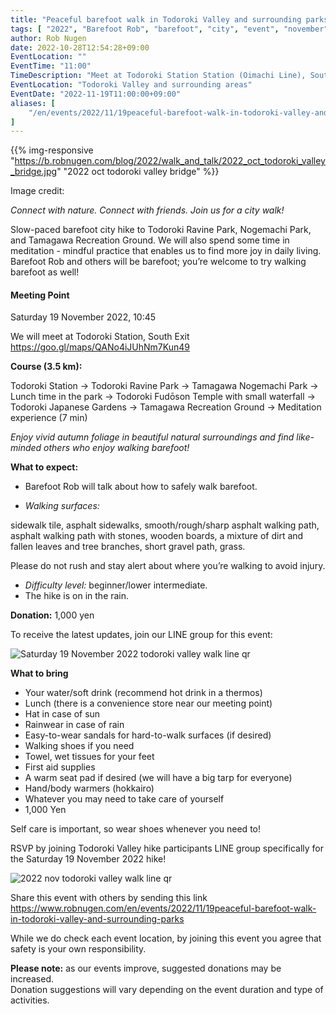 ```yaml
---
title: "Peaceful barefoot walk in Todoroki Valley and surrounding parks"
tags: [ "2022", "Barefoot Rob", "barefoot", "city", "event", "november", "todoroki", "walk", "はだし", "等々力渓谷", "裸足のロブ" ]
author: Rob Nugen
date: 2022-10-28T12:54:28+09:00
EventLocation: ""
EventTime: "11:00"
TimeDescription: "Meet at Todoroki Station Station (Oimachi Line), South Exit at GATHERING_TIME"
EventLocation: "Todoroki Valley and surrounding areas"
EventDate: "2022-11-19T11:00:00+09:00"
aliases: [
    "/en/events/2022/11/19peaceful-barefoot-walk-in-todoroki-valley-and-surrounding-parks",
]
---
```


{{% img-responsive "https://b.robnugen.com/blog/2022/walk_and_talk/2022_oct_todoroki_valley_bridge.jpg" "2022 oct todoroki valley bridge" %}}

<div class="note">Image credit:
<a href=""></a>
</div>

*Connect with nature. Connect with friends. Join us for a city walk!*

Slow-paced barefoot city hike to Todoroki Ravine Park, Nogemachi Park,
and Tamagawa Recreation Ground. We will also spend some time in
meditation - mindful practice that enables us to find more joy in
daily living. Barefoot Rob and others will be barefoot; you’re welcome
to try walking barefoot as well!

#### Meeting Point

Saturday 19 November 2022, 10:45

We will meet at Todoroki Station, South Exit
https://goo.gl/maps/QANo4iJUhNm7Kun49

**Course (3.5 km):**

Todoroki Station → Todoroki Ravine Park →
Tamagawa Nogemachi Park → Lunch time in the park →
Todoroki Fudōson Temple with small waterfall → Todoroki Japanese Gardens →
Tamagawa Recreation Ground → Meditation experience (7 min)

*Enjoy vivid autumn foliage in beautiful natural surroundings and find
like-minded others who enjoy walking barefoot!*

**What to expect:**

- Barefoot Rob will talk about how to safely walk barefoot.

- *Walking surfaces:*

sidewalk tile, asphalt sidewalks, smooth/rough/sharp asphalt walking
path, asphalt walking path with stones, wooden boards, a mixture of
dirt and fallen leaves and tree branches, short gravel path, grass.

Please do not rush and stay alert about where you’re walking to avoid injury.

- *Difficulty level:* beginner/lower intermediate.
- The hike is on in the rain.

**Donation:** 1,000 yen


To receive the latest updates, join our LINE group for this event:

<img
src="https://b.robnugen.com/blog/2022/2022_nov_todoroki_valley_walk_line_qr.jpg"
alt="Saturday 19 November 2022 todoroki valley walk line qr" />

**What to bring**

- Your water/soft drink (recommend hot drink in a thermos)
- Lunch (there is a convenience store near our meeting point)
- Hat in case of sun
- Rainwear in case of rain
- Easy-to-wear sandals for hard-to-walk surfaces (if desired)
- Walking shoes if you need
- Towel, wet tissues for your feet
- First aid supplies
- A warm seat pad if desired (we will have a big tarp for everyone)
- Hand/body warmers (hokkairo)
- Whatever you may need to take care of yourself
- 1,000 Yen

Self care is important, so wear shoes whenever you need to!

RSVP by joining Todoroki Valley hike participants LINE group specifically for the Saturday 19 November 2022 hike!

<img
src="https://b.robnugen.com/blog/2022/2022_nov_todoroki_valley_walk_line_qr.jpg"
alt="2022 nov todoroki valley walk line qr" />

Share this event with others by sending this link
https://www.robnugen.com/en/events/2022/11/19peaceful-barefoot-walk-in-todoroki-valley-and-surrounding-parks

While we do check each event location, by joining this event you agree
that safety is your own responsibility.

**Please note:** as our events improve, suggested donations may be increased.  
Donation suggestions will vary depending on the event duration and type of activities.
